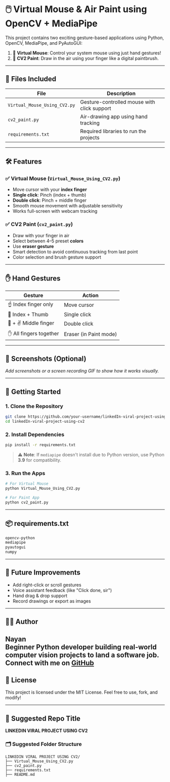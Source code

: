 # 🖱️ Virtual Mouse & Air Paint using OpenCV + MediaPipe

This project contains two exciting gesture-based applications using Python, OpenCV, MediaPipe, and PyAutoGUI:

1. 🎯 **Virtual Mouse**: Control your system mouse using just hand gestures!
2. 🎨 **CV2 Paint**: Draw in the air using your finger like a digital paintbrush.

---

## 📁 Files Included

| File                          | Description                                  |
|-------------------------------|----------------------------------------------|
| `Virtual_Mouse_Using_CV2.py` | Gesture-controlled mouse with click support  |
| `cv2_paint.py`               | Air-drawing app using hand tracking          |
| `requirements.txt`           | Required libraries to run the projects       |

---

## 🛠️ Features

### ✅ Virtual Mouse (`Virtual_Mouse_Using_CV2.py`)
- Move cursor with your **index finger**
- **Single click**: Pinch (index + thumb)
- **Double click**: Pinch + middle finger
- Smooth mouse movement with adjustable sensitivity
- Works full-screen with webcam tracking

### ✅ CV2 Paint (`cv2_paint.py`)
- Draw with your finger in air
- Select between 4–5 preset **colors**
- Use **eraser gesture**
- Smart detection to avoid continuous tracking from last point
- Color selection and brush gesture support

---

## ✋ Hand Gestures

| Gesture                       | Action                  |
|------------------------------|--------------------------|
| ☝️ Index finger only         | Move cursor              |
| 🤏 Index + Thumb             | Single click             |
| 🤏 + ✌️ Middle finger        | Double click             |
| ✋ All fingers together      | Eraser (in Paint mode)   |

---

## 📸 Screenshots (Optional)
_Add screenshots or a screen recording GIF to show how it works visually._

---

## 🚀 Getting Started

### 1. Clone the Repository
```bash
git clone https://github.com/your-username/linkedIn-viral-project-using-cv2.git
cd linkedIn-viral-project-using-cv2
```

### 2. Install Dependencies
```bash
pip install -r requirements.txt
```

> ⚠️ **Note**: If `mediapipe` doesn't install due to Python version, use Python **3.9** for compatibility.

### 3. Run the Apps
```bash
# For Virtual Mouse
python Virtual_Mouse_Using_CV2.py

# For Paint App
python cv2_paint.py
```

---

## 📦 requirements.txt

```txt
opencv-python
mediapipe
pyautogui
numpy
```

---

## 🧠 Future Improvements

- Add right-click or scroll gestures  
- Voice assistant feedback (like "Click done, sir")  
- Hand drag & drop support  
- Record drawings or export as images  

---

## 👨‍💻 Author

**Nayan**  
Beginner Python developer building real-world computer vision projects to land a software job.  
Connect with me on [GitHub](https://github.com/Nayann23/LINKEDIN-VIRAL-PROJECT-USING-CV2.git) 
---

## 📄 License

This project is licensed under the MIT License. Feel free to use, fork, and modify!

---

## 📂 Suggested Repo Title

**LINKEDIN VIRAL PROJECT USING CV2**

### 🗂️ Suggested Folder Structure

```
LINKEDIN VIRAL PROJECT USING CV2/
├── Virtual_Mouse_Using_CV2.py
├── cv2_paint.py
├── requirements.txt
├── README.md

```

